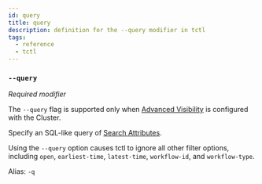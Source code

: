 ```yaml
---
id: query
title: query
description: definition for the --query modifier in tctl
tags:
  - reference
  - tctl
---
```


### `--query`

_Required modifier_

The `--query` flag is supported only when [Advanced Visibility](/concepts/what-is-advanced-visibility) is configured with the Cluster.

Specify an SQL-like query of [Search Attributes](/concepts/what-is-a-search-attribute).

Using the `--query` option causes tctl to ignore all other filter options, including `open`, `earliest-time`, `latest-time`, `workflow-id`, and `workflow-type`.

Alias: `-q`
